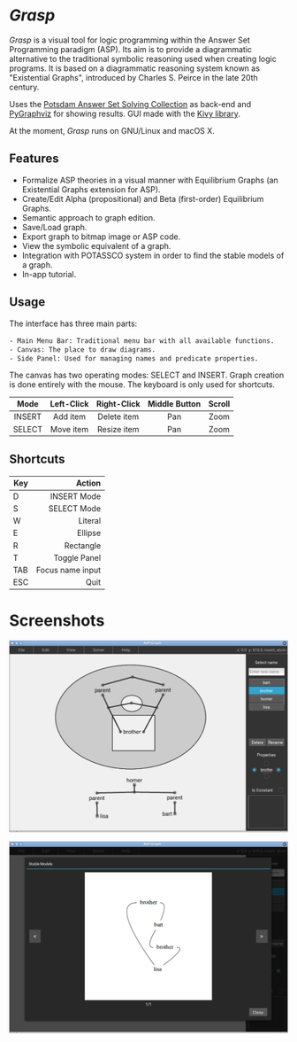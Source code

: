 # *Grasp*

*Grasp* is a visual tool for logic programming within the Answer Set Programming paradigm (ASP). Its aim is to provide a diagrammatic alternative to the traditional symbolic reasoning used when creating logic programs. It is based on a diagrammatic reasoning system known as "Existential Graphs", introduced by Charles S. Peirce in the late 20th century.

Uses the [Potsdam Answer Set Solving Collection](https://potassco.org/) as back-end and [PyGraphviz](https://pygraphviz.github.io/) for showing results. GUI made with the [Kivy library](https://kivy.org).

At the moment, *Grasp* runs on GNU/Linux and macOS X.

## Features
- Formalize ASP theories in a visual manner with Equilibrium Graphs (an Existential Graphs extension for ASP).
- Create/Edit Alpha (propositional) and Beta (first-order) Equilibrium Graphs.
- Semantic approach to graph edition.
- Save/Load graph.
- Export graph to bitmap image or ASP code.
- View the symbolic equivalent of a graph.
- Integration with POTASSCO system in order to find the stable models of a graph.
- In-app tutorial.

## Usage

The interface has three main parts:

	- Main Menu Bar: Traditional menu bar with all available functions.
	- Canvas: The place to draw diagrams.
	- Side Panel: Used for managing names and predicate properties.

The canvas has two operating modes: SELECT and INSERT. Graph creation is done entirely with the mouse. The keyboard is only used for shortcuts.

| Mode    | Left-Click | Right-Click | Middle Button | Scroll |
|:-------:|:----------:|:-----------:|:-------------:|:------:|
| INSERT  | Add item   | Delete item | Pan           | Zoom   |
| SELECT  | Move item  | Resize item | Pan           | Zoom   |

## Shortcuts

| Key     | Action           |
|---------|-----------------:|
| D       | INSERT Mode      |
| S       | SELECT Mode      |
| W       | Literal          |
| E       | Ellipse          |
| R       | Rectangle        |
| T       | Toggle Panel     |
| TAB     | Focus name input |
| ESC     | Quit             |

# Screenshots

![Edit View screenshot](bin/screenshots/screenshot1.png "Edit View")

![Stable Models View screenshot](bin/screenshots/screenshot2.png "Stable Models View")
